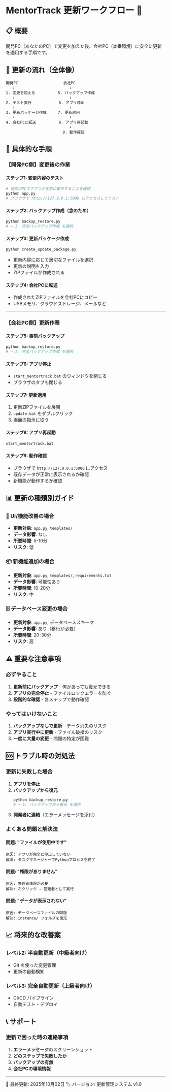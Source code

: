 # MentorTrack 更新ワークフロー 🔄

## 📋 概要
開発PC（あなたのPC）で変更を加えた後、会社PC（本番環境）に安全に更新を適用する手順です。

## 🎯 更新の流れ（全体像）

```
開発PC                    会社PC
   ↓                        ↓
1. 変更を加える          5. バックアップ作成
   ↓                        ↓
2. テスト実行            6. アプリ停止
   ↓                        ↓
3. 更新パッケージ作成     7. 更新適用
   ↓                        ↓
4. 会社PCに転送          8. アプリ再起動
                            ↓
                         9. 動作確認
```

## 🚀 具体的な手順

### 【開発PC側】変更後の作業

#### ステップ1: 変更内容のテスト
```bash
# 現在のPCでアプリが正常に動作することを確認
python app.py
# ブラウザで http://127.0.0.1:5000 にアクセスしてテスト
```

#### ステップ2: バックアップ作成（念のため）
```bash
python backup_restore.py
# → 1. 完全バックアップ作成 を選択
```

#### ステップ3: 更新パッケージ作成
```bash
python create_update_package.py
```
- 更新内容に応じて適切なファイルを選択
- 更新の説明を入力
- ZIPファイルが作成される

#### ステップ4: 会社PCに転送
- 作成されたZIPファイルを会社PCにコピー
- USBメモリ、クラウドストレージ、メールなど

---

### 【会社PC側】更新作業

#### ステップ5: 事前バックアップ
```bash
python backup_restore.py
# → 1. 完全バックアップ作成 を選択
```

#### ステップ6: アプリ停止
- `start_mentortrack.bat` のウィンドウを閉じる
- ブラウザのタブも閉じる

#### ステップ7: 更新適用
1. 更新ZIPファイルを展開
2. `update.bat` をダブルクリック
3. 画面の指示に従う

#### ステップ8: アプリ再起動
```bash
start_mentortrack.bat
```

#### ステップ9: 動作確認
- ブラウザで `http://127.0.0.1:5000` にアクセス
- 既存データが正常に表示されるか確認
- 新機能が動作するか確認

## 📊 更新の種類別ガイド

### 🎨 UI/機能改善の場合
- **更新対象**: `app.py`, `templates/`
- **データ影響**: なし
- **所要時間**: 5-10分
- **リスク**: 低

### 📦 新機能追加の場合
- **更新対象**: `app.py`, `templates/`, `requirements.txt`
- **データ影響**: 可能性あり
- **所要時間**: 10-20分
- **リスク**: 中

### 🗄️ データベース変更の場合
- **更新対象**: `app.py`, データベーススキーマ
- **データ影響**: あり（移行が必要）
- **所要時間**: 20-30分
- **リスク**: 高

## ⚠️ 重要な注意事項

### 必ずやること
1. **更新前にバックアップ** - 何かあっても復元できる
2. **アプリの完全停止** - ファイルロックエラーを防ぐ
3. **段階的な確認** - 各ステップで動作確認

### やってはいけないこと
1. **バックアップなしで更新** - データ消失のリスク
2. **アプリ実行中に更新** - ファイル破損のリスク
3. **一度に大量の変更** - 問題の特定が困難

## 🆘 トラブル時の対処法

### 更新に失敗した場合
1. **アプリを停止**
2. **バックアップから復元**
   ```bash
   python backup_restore.py
   # → 5. バックアップから復元 を選択
   ```
3. **開発者に連絡**（エラーメッセージを添付）

### よくある問題と解決法

#### 問題: "ファイルが使用中です"
```
原因: アプリが完全に停止していない
解決: タスクマネージャーでPythonプロセスを終了
```

#### 問題: "権限がありません"
```
原因: 管理者権限が必要
解決: 右クリック → 管理者として実行
```

#### 問題: "データが表示されない"
```
原因: データベースファイルの問題
解決: instance/ フォルダを復元
```

## 📈 将来的な改善案

### レベル2: 半自動更新（中級者向け）
- Git を使った変更管理
- 更新の自動検知

### レベル3: 完全自動更新（上級者向け）
- CI/CD パイプライン
- 自動テスト・デプロイ

## 📞 サポート

### 更新で困った時の連絡事項
1. **エラーメッセージ**のスクリーンショット
2. **どのステップで失敗したか**
3. **バックアップの有無**
4. **会社PCの環境情報**

---
📅 最終更新: 2025年10月02日
🏷️ バージョン: 更新管理システム v1.0

